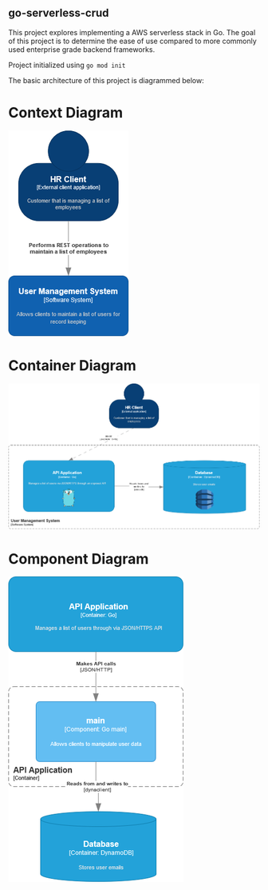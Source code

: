 ## go-serverless-crud

This project explores implementing a AWS serverless stack in Go. The goal of this project is to determine the ease of 
use compared to more commonly used enterprise grade backend frameworks.

Project initialized using `go mod init`

The basic architecture of this project is diagrammed below:


# Context Diagram
![context.png](c4model%2Fcontext%2Fcontext.png)

# Container Diagram
![container.png](c4model%2Fcontainer%2Fcontainer.png)

# Component Diagram
![component.png](c4model%2Fcomponent%2Fcomponent.png)
